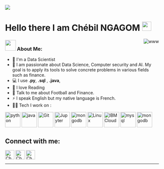 ![](https://github.com/Yolo237/Resource/blob/main/header_.png)
# Hello there I am Chébil NGAGOM <img src="https://github.com/Yolo237/Resource/blob/main/Hi.gif" width="30" />
<p><img align="right" src="https://github.com/Yolo237/Resource/blob/main/Work.gif" alt="www" /></p>

### <img src="https://github.com/Yolo237/Resource/blob/main/Developer.gif" width="35" /> About Me:
- 🏦 I'm a Data Scientist
- :eyes: I am passionate about Data Science, Computer security and AI. My goal is to apply its tools to solve concrete problems in various fields such as finance.
- 💻 I use  **.py**,  **.sql** , **.java**,
- 📖 I love Reading
- 💬 Talk to me about Football and Finance.
- ⚡ I speak English but my native language is French.
- 🧑‍💻 Tech I work on :

<p align="left">
      <img src="https://www.vectorlogo.zone/logos/python/python-icon.svg" alt="python" width="50" height="50"/>
      <img src="https://www.vectorlogo.zone/logos/java/java-icon.svg" alt="java" width="50" height="50"/> 
      <img src="https://www.vectorlogo.zone/logos/git-scm/git-scm-icon.svg" alt="Git" width="50" height="50"/>
      <img src="https://github.com/Yolo237/Resource/blob/main/File_Kali-dragon-icon.svg" alt="Jupyter" width="50" height="50"/>
      <img src="https://www.vectorlogo.zone/logos/mongodb/mongodb-icon.svg" alt="mongodb" width="50" height="50"/>
      <img src="https://www.vectorlogo.zone/logos/linux/linux-icon.svg" alt="Linux" width="50" height="50"/>
      <img src="https://www.vectorlogo.zone/logos/ibm_cloud/ibm_cloud-icon.svg" alt="IBM Cloud" width="50" height="50"/> 
      <img src="https://www.vectorlogo.zone/logos/mysql/mysql-icon.svg" alt="mysql" width="50" height="50"/>
      <img src="https://www.vectorlogo.zone/logos/mongodb/mongodb-icon.svg" alt="mongodb" width="50" height="50"/>
      
</p>

## Connect with me:
<p align="left">
   <a href="https://twitter.com/yolocmr" target="blank"><img align="center"
      src="https://www.vectorlogo.zone/logos/twitter/twitter-tile.svg"
      alt="Chebil Ngagom" height="30" width="30" /></a>
  <a href="https://www.linkedin.com/in/yolo237/" target="blank"><img align="center"
      src="https://www.vectorlogo.zone/logos/linkedin/linkedin-icon.svg"
      alt="Chebil Ngagom" height="30" width="30" /></a>
  <a href="https://t.me/OPJ_237" target="blank"><img align="center"
      src="https://www.vectorlogo.zone/logos/telegram/telegram-tile.svg"
      alt="Chebil Ngagom" height="30" width="30" /></a>
      
  

</p>


---
